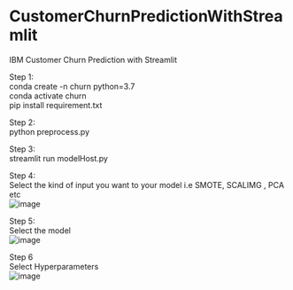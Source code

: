 # CustomerChurnPredictionWithStreamlit
IBM Customer Churn Prediction with Streamlit

Step 1: <br/>
conda create -n churn python=3.7 <br/>
conda activate churn <br/>
pip install requirement.txt <br/>

Step 2: <br/>
python preprocess.py

Step 3: <br/>
streamlit run modelHost.py

Step 4: <br/>
Select the kind of input you want to your model i.e SMOTE, SCALIMG , PCA etc <br/>
![image](https://user-images.githubusercontent.com/14346621/145688345-7b8919f6-7b16-41ae-a04f-048948f526e3.png)
<br/>

Step 5: <br/>
Select the model <br/>
![image](https://user-images.githubusercontent.com/14346621/145688445-6a6a4f51-8d39-4da1-9043-36eb791f6d1a.png)
<br/>

Step 6 <br/>
Select Hyperparameters <br/>
![image](https://user-images.githubusercontent.com/14346621/145688505-14e4d2e7-cdbf-48d8-a6d0-dc177ba6d3c2.png)
<br/>

